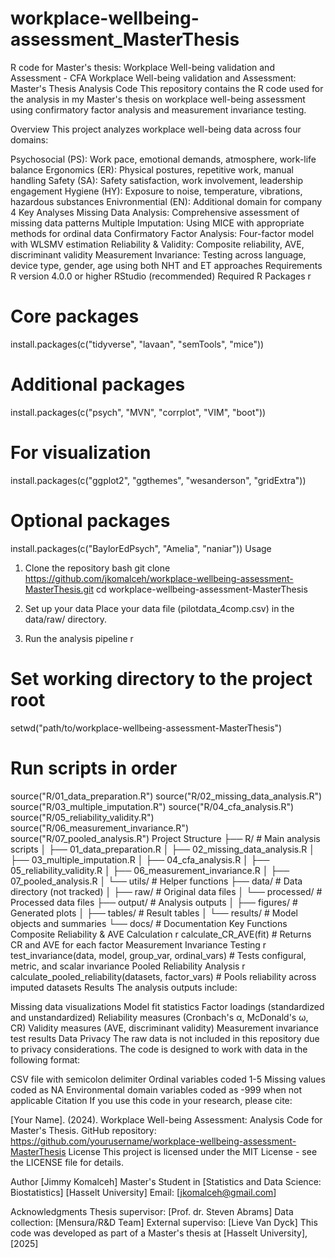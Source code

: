 # workplace-wellbeing-assessment_MasterThesis
R code for Master's thesis: Workplace Well-being validation and  Assessment - CFA
Workplace Well-being validation and Assessment: Master's Thesis Analysis Code
This repository contains the R code used for the analysis in my Master's thesis on workplace well-being assessment using confirmatory factor analysis and measurement invariance testing.

Overview
This project analyzes workplace well-being data across four domains:

Psychosocial (PS): Work pace, emotional demands, atmosphere, work-life balance
Ergonomics (ER): Physical postures, repetitive work, manual handling
Safety (SA): Safety satisfaction, work involvement, leadership engagement
Hygiene (HY): Exposure to noise, temperature, vibrations, hazardous substances
Enivronmential (EN): Additional domain for company 4
Key Analyses
Missing Data Analysis: Comprehensive assessment of missing data patterns
Multiple Imputation: Using MICE with appropriate methods for ordinal data
Confirmatory Factor Analysis: Four-factor model with WLSMV estimation
Reliability & Validity: Composite reliability, AVE, discriminant validity
Measurement Invariance: Testing across language, device type, gender, age using both NHT and ET approaches
Requirements
R version 4.0.0 or higher
RStudio (recommended)
Required R Packages
r
# Core packages
install.packages(c("tidyverse", "lavaan", "semTools", "mice"))

# Additional packages
install.packages(c("psych", "MVN", "corrplot", "VIM", "boot"))

# For visualization
install.packages(c("ggplot2", "ggthemes", "wesanderson", "gridExtra"))

# Optional packages
install.packages(c("BaylorEdPsych", "Amelia", "naniar"))
Usage
1. Clone the repository
bash
git clone https://github.com/jkomalceh/workplace-wellbeing-assessment-MasterThesis.git
cd workplace-wellbeing-assessment-MasterThesis
2. Set up your data
Place your data file (pilotdata_4comp.csv) in the data/raw/ directory.

3. Run the analysis pipeline
r
# Set working directory to the project root
setwd("path/to/workplace-wellbeing-assessment-MasterThesis")

# Run scripts in order
source("R/01_data_preparation.R")
source("R/02_missing_data_analysis.R")
source("R/03_multiple_imputation.R")
source("R/04_cfa_analysis.R")
source("R/05_reliability_validity.R")
source("R/06_measurement_invariance.R")
source("R/07_pooled_analysis.R")
Project Structure
├── R/                      # Main analysis scripts
│   ├── 01_data_preparation.R
│   ├── 02_missing_data_analysis.R
│   ├── 03_multiple_imputation.R
│   ├── 04_cfa_analysis.R
│   ├── 05_reliability_validity.R
│   ├── 06_measurement_invariance.R
│   ├── 07_pooled_analysis.R
│   └── utils/             # Helper functions
├── data/                  # Data directory (not tracked)
│   ├── raw/              # Original data files
│   └── processed/        # Processed data files
├── output/               # Analysis outputs
│   ├── figures/         # Generated plots
│   ├── tables/          # Result tables
│   └── results/         # Model objects and summaries
└── docs/                # Documentation
Key Functions
Composite Reliability & AVE Calculation
r
calculate_CR_AVE(fit)  # Returns CR and AVE for each factor
Measurement Invariance Testing
r
test_invariance(data, model, group_var, ordinal_vars)  # Tests configural, metric, and scalar invariance
Pooled Reliability Analysis
r
calculate_pooled_reliability(datasets, factor_vars)  # Pools reliability across imputed datasets
Results
The analysis outputs include:

Missing data visualizations
Model fit statistics
Factor loadings (standardized and unstandardized)
Reliability measures (Cronbach's α, McDonald's ω, CR)
Validity measures (AVE, discriminant validity)
Measurement invariance test results
Data Privacy
The raw data is not included in this repository due to privacy considerations. The code is designed to work with data in the following format:

CSV file with semicolon delimiter
Ordinal variables coded 1-5
Missing values coded as NA
Environmental domain variables coded as -999 when not applicable
Citation
If you use this code in your research, please cite:

[Your Name]. (2024). Workplace Well-being Assessment: Analysis Code for Master's Thesis. 
GitHub repository: https://github.com/yourusername/workplace-wellbeing-assessment-MasterThesis
License
This project is licensed under the MIT License - see the LICENSE file for details.

Author
[Jimmy Komalceh]
Master's Student in [Statistics and Data Science: Biostatistics]
[Hasselt University]
Email: [jkomalceh@gmail.com]

Acknowledgments
Thesis supervisor: [Prof. dr. Steven Abrams]
Data collection: [Mensura/R&D Team]
External superviso: [Lieve Van Dyck]
This code was developed as part of a Master's thesis at [Hasselt University], [2025]

